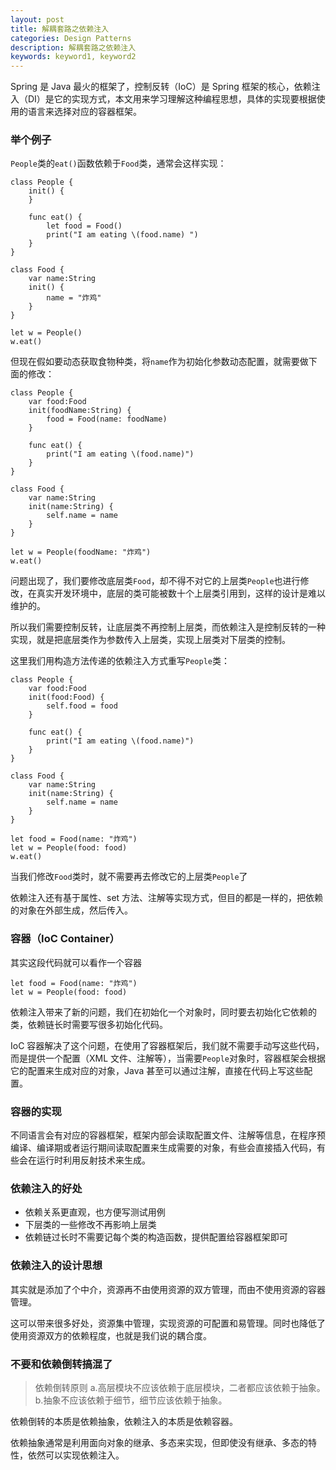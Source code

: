```yaml
---
layout: post
title: 解耦套路之依赖注入
categories: Design Patterns
description: 解耦套路之依赖注入
keywords: keyword1, keyword2
---
```


 Spring 是 Java 最火的框架了，控制反转（IoC）是 Spring 框架的核心，依赖注入（DI）是它的实现方式，本文用来学习理解这种编程思想，具体的实现要根据使用的语言来选择对应的容器框架。

### 举个例子

`People`类的`eat()`函数依赖于`Food`类，通常会这样实现：
```
class People {
    init() {
    }
    
    func eat() {
        let food = Food()
        print("I am eating \(food.name) ")
    }
}

class Food {
    var name:String
    init() {
        name = "炸鸡"
    }
}

let w = People()
w.eat()
```


但现在假如要动态获取食物种类，将`name`作为初始化参数动态配置，就需要做下面的修改：

```
class People {
    var food:Food
    init(foodName:String) {
        food = Food(name: foodName)
    }
    
    func eat() {
        print("I am eating \(food.name)")
    }
}

class Food {
    var name:String
    init(name:String) {
        self.name = name
    }
}

let w = People(foodName: "炸鸡")
w.eat()
```

问题出现了，我们要修改底层类`Food`，却不得不对它的上层类`People`也进行修改，在真实开发环境中，底层的类可能被数十个上层类引用到，这样的设计是难以维护的。

所以我们需要控制反转，让底层类不再控制上层类，而依赖注入是控制反转的一种实现，就是把底层类作为参数传入上层类，实现上层类对下层类的控制。

这里我们用构造方法传递的依赖注入方式重写`People`类：

```
class People {
    var food:Food
    init(food:Food) {
        self.food = food
    }
    
    func eat() {
        print("I am eating \(food.name)")
    }
}

class Food {
    var name:String
    init(name:String) {
        self.name = name
    }
}

let food = Food(name: "炸鸡")
let w = People(food: food)
w.eat()
```

当我们修改`Food`类时，就不需要再去修改它的上层类`People`了

依赖注入还有基于属性、set 方法、注解等实现方式，但目的都是一样的，把依赖的对象在外部生成，然后传入。

### 容器（IoC Container）

其实这段代码就可以看作一个容器
```
let food = Food(name: "炸鸡")
let w = People(food: food)
```

依赖注入带来了新的问题，我们在初始化一个对象时，同时要去初始化它依赖的类，依赖链长时需要写很多初始化代码。

IoC 容器解决了这个问题，在使用了容器框架后，我们就不需要手动写这些代码，而是提供一个配置（XML 文件、注解等），当需要`People`对象时，容器框架会根据它的配置来生成对应的对象，Java 甚至可以通过注解，直接在代码上写这些配置。

### 容器的实现
不同语言会有对应的容器框架，框架内部会读取配置文件、注解等信息，在程序预编译、编译期或者运行期间读取配置来生成需要的对象，有些会直接插入代码，有些会在运行时利用反射技术来生成。

### 依赖注入的好处
* 依赖关系更直观，也方便写测试用例
* 下层类的一些修改不再影响上层类
* 依赖链过长时不需要记每个类的构造函数，提供配置给容器框架即可

### 依赖注入的设计思想

其实就是添加了个中介，资源再不由使用资源的双方管理，而由不使用资源的容器管理。

这可以带来很多好处，资源集中管理，实现资源的可配置和易管理。同时也降低了使用资源双方的依赖程度，也就是我们说的耦合度。

### 不要和依赖倒转搞混了

> 依赖倒转原则
a.高层模块不应该依赖于底层模块，二者都应该依赖于抽象。
b.抽象不应该依赖于细节，细节应该依赖于抽象。

依赖倒转的本质是依赖抽象，依赖注入的本质是依赖容器。

依赖抽象通常是利用面向对象的继承、多态来实现，但即使没有继承、多态的特性，依然可以实现依赖注入。